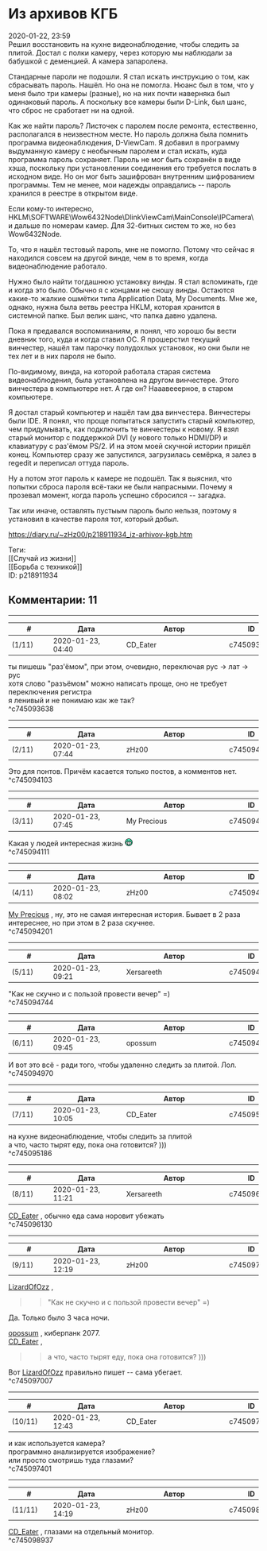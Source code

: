 Из архивов КГБ
==============

  
2020-01-22, 23:59  
 Решил восстановить на кухне видеонаблюдение, чтобы следить за плитой. Достал с полки камеру, через которую мы наблюдали за бабушкой с деменцией. А камера запаролена.   
   
 Стандарные пароли не подошли. Я стал искать инструкцию о том, как сбрасывать пароль. Нашёл. Но она не помогла. Нюанс был в том, что у меня было три камеры (разные), но на них почти наверняка был одинаковый пароль. А поскольку все камеры были D-Link, был шанс, что сброс не сработает ни на одной.   
   
 Как же найти пароль? Листочек с паролем после ремонта, естественно, располагался в неизвестном месте. Но пароль должна была помнить программа видеонаблюдения, D-ViewCam. Я добавил в программу выдуманную камеру с необычным паролем и стал искать, куда программа пароль сохраняет. Пароль не мог быть сохранён в виде хэша, поскольку при установлении соединения его требуется послать в исходном виде. Но он мог быть зашифрован внутренним шифрованием программы. Тем не менее, мои надежды оправдались -- пароль хранился в реестре в открытом виде.   
   
  Если кому-то интересно, HKLM\SOFTWARE\Wow6432Node\DlinkViewCam\MainConsole\IPCamera\ и дальше по номерам камер. Для 32-битных систем то же, но без Wow6432Node.    
   
 То, что я нашёл тестовый пароль, мне не помогло. Потому что сейчас я находился совсем на другой винде, чем в то время, когда видеонаблюдение работало.   
   
 Нужно было найти тогдашнюю установку винды. Я стал вспоминать, где и когда это было. Обычно я с концами не сношу винды. Остаются какие-то жалкие ошмётки типа Application Data, My Documents. Мне же, однако, нужна была ветвь реестра HKLM, которая хранится в системной папке. Был велик шанс, что папка давно удалена.   
   
 Пока я предавался воспоминаниям, я понял, что хорошо бы вести дневник того, куда и когда ставил ОС. Я прошерстил текущий винчестер, нашёл там парочку полудохлых установок, но они были не тех лет и в них пароля не было.   
   
 По-видимому, винда, на которой работала старая система видеонаблюдения, была установлена на другом винчестере. Этого винчестера в компьютере нет. А где он? Нааавееерное, в старом компьютере.   
   
 Я достал старый компьютер и нашёл там два винчестера. Винчестеры были IDE. Я понял, что проще попытаться запустить старый компьютер, чем придумывать, как подключить те винчестеры к новому. Я взял старый монитор с поддержкой DVI (у нового только HDMI/DP) и клавиатуру с раз'ёмом PS/2. И на этом моей скучной истории пришёл конец. Компьютер сразу же запустился, загрузилась семёрка, я залез в regedit и переписал оттуда пароль.   
   
 Ну а потом этот пароль к камере не подошёл. Так я выяснил, что попытки сброса пароля всё-таки не были напрасными. Почему я прозевал момент, когда пароль успешно сбросился -- загадка.   
   
 Так или иначе, оставлять пустыым пароль было нельзя, поэтому я установил в качестве пароля тот, который добыл.   
  
<https://diary.ru/~zHz00/p218911934_iz-arhivov-kgb.htm>  
  
Теги:  
[[Случай из жизни]]  
[[Борьба с техникой]]  
ID: p218911934  


Комментарии: 11
---------------

  


---



|         #         |              Дата              |                     Автор                     |           ID           |
| --- | --- | --- | --- |
| (1/11) | 2020-01-23, 04:40 | CD\_Eater | c745093638 |

  
 ты пишешь "раз'ёмом", при этом, очевидно, переключая рус -> лат -> рус   
 хотя слово "разъёмом" можно написать проще, оно не требует переключения регистра   
 я ленивый и не понимаю как же так?   
 ^c745093638

---



|         #         |              Дата              |                     Автор                     |           ID           |
| --- | --- | --- | --- |
| (2/11) | 2020-01-23, 07:44 | zHz00 | c745094103 |

  
 Это для понтов. Причём касается только постов, а комментов нет.   
 ^c745094103

---



|         #         |              Дата              |                     Автор                     |           ID           |
| --- | --- | --- | --- |
| (3/11) | 2020-01-23, 07:45 | My Precious | c745094111 |

  
 Какая у людей интересная жизнь ![:-D](pics/1133.gif)   
 ^c745094111

---



|         #         |              Дата              |                     Автор                     |           ID           |
| --- | --- | --- | --- |
| (4/11) | 2020-01-23, 08:02 | zHz00 | c745094201 |

  
  [My Precious](http://MyPrecious.diary.ru "Глаза закроешь или так стрелять?")  , ну, это не самая интересная история. Бывает в 2 раза интереснее, но при этом в 2 раза скучнее.   
 ^c745094201

---



|         #         |              Дата              |                     Автор                     |           ID           |
| --- | --- | --- | --- |
| (5/11) | 2020-01-23, 09:21 | Xersareeth | c745094744 |

  
 "Как не скучно и с пользой провести вечер" =)   
 ^c745094744

---



|         #         |              Дата              |                     Автор                     |           ID           |
| --- | --- | --- | --- |
| (6/11) | 2020-01-23, 09:45 | opossum | c745094970 |

  
 И вот это всё - ради того, чтобы удаленно следить за плитой. Лол.   
 ^c745094970

---



|         #         |              Дата              |                     Автор                     |           ID           |
| --- | --- | --- | --- |
| (7/11) | 2020-01-23, 10:05 | CD\_Eater | c745095186 |

  
  на кухне видеонаблюдение, чтобы следить за плитой    
 а что, часто тырят еду, пока она готовится? )))   
 ^c745095186

---



|         #         |              Дата              |                     Автор                     |           ID           |
| --- | --- | --- | --- |
| (8/11) | 2020-01-23, 11:21 | Xersareeth | c745096130 |

  
  [CD\_Eater](http://cd-eater.diary.ru "Записки ДискоЕда")  , обычно еда сама норовит убежать   
 ^c745096130

---



|         #         |              Дата              |                     Автор                     |           ID           |
| --- | --- | --- | --- |
| (9/11) | 2020-01-23, 12:19 | zHz00 | c745097007 |

  
  [LizardOfOzz](http://LizardsBurrow.diary.ru "One more night")  ,   
 >>"Как не скучно и с пользой провести вечер" =)   
   
 Да. Только было 3 часа ночи.   
   
  [opossum](http://pssm.diary.ru "змей о двух головах")  , киберпанк 2077.   
  [CD\_Eater](http://cd-eater.diary.ru "Записки ДискоЕда")  ,   
 >>а что, часто тырят еду, пока она готовится? )))   
   
 Вот  [LizardOfOzz](http://LizardsBurrow.diary.ru "One more night")  правильно пишет -- сама убегает.   
 ^c745097007

---



|         #         |              Дата              |                     Автор                     |           ID           |
| --- | --- | --- | --- |
| (10/11) | 2020-01-23, 12:43 | CD\_Eater | c745097401 |

  
 и как используется камера?   
 программно анализируется изображение?   
 или просто смотришь туда глазами?   
 ^c745097401

---



|         #         |              Дата              |                     Автор                     |           ID           |
| --- | --- | --- | --- |
| (11/11) | 2020-01-23, 14:19 | zHz00 | c745098937 |

  
  [CD\_Eater](http://cd-eater.diary.ru "Записки ДискоЕда")  , глазами на отдельный монитор.   
 ^c745098937